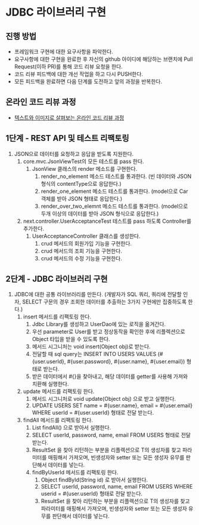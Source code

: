 # JDBC 라이브러리 구현
## 진행 방법
* 프레임워크 구현에 대한 요구사항을 파악한다.
* 요구사항에 대한 구현을 완료한 후 자신의 github 아이디에 해당하는 브랜치에 Pull Request(이하 PR)를 통해 코드 리뷰 요청을 한다.
* 코드 리뷰 피드백에 대한 개선 작업을 하고 다시 PUSH한다.
* 모든 피드백을 완료하면 다음 단계를 도전하고 앞의 과정을 반복한다.

## 온라인 코드 리뷰 과정
* [텍스트와 이미지로 살펴보는 온라인 코드 리뷰 과정](https://github.com/next-step/nextstep-docs/tree/master/codereview)

## 1단계 - REST API 및 테스트 리팩토링
1. JSON으로 데이터를 요청하고 응답을 받도록 지원한다.
   1. core.mvc.JsonViewTest의 모든 테스트를 pass 한다.
      1. JsonView 클래스의 render 메소드를 구현한다.
         1. render_no_element 메소드 테스트를 통과한다. (빈 데이터와 JSON 형식의 contentType으로 응답한다.)
         2. render_one_element 메소드 테스트를 통과한다. (model으로 Car 객체를 받아 JSON 형태로 응답한다.)
         3. render_over_two_elemnt 메소드 테스트를 통과한다. (model으로 두개 이상의 데이터를 받아 JSON 형식으로 응답한다.)
   2. next.controller.UserAcceptanceTest 테스트를 pass 하도록 Controller를 추가한다.
      1. UserAcceptanceController 클래스를 생성한다.
         1. crud 메서드의 회원가입 기능을 구현한다.
         2. crud 메서드의 조회 기능을 구현한다.
         3. crud 메서드의 수정 기능을 구현한다.

## 2단계 - JDBC 라이브러리 구현
1. JDBC에 대한 공통 라이브러리를 만든다. (개발자가 SQL 쿼리, 쿼리에 전달할 인자, SELECT 구문의 경우 조회한 데이터를 추출하는 3가지 구현에만 집중하도록 한다.)
   1. insert 메서드를 리팩토링 한다.
      1. Jdbc Library를 생성하고 UserDao에 있는 로직을 옮겨간다.
      2. 우선 parameter로 User를 받고 정상동작을 확인한 후에 리플렉션으로 Object 타입을 받을 수 있도록 한다.
      3. 메서드 시그니처는 void insert(Object obj)로 받는다.
      4. 전달할 때 sql query는 INSERT INTO USERS VALUES (#{user.userId}, #{user.password}, #{user.name}, #{user.email}) 형태로 받는다.
      5. 받은 데이터에서 #{}을 찾아내고, 해당 데이터를 getter를 사용해 가져와 치환해 실행한다.
   2. update 메서드를 리팩토링 한다.
      1. 메서드 시그니처로 void update(Object obj) 으로 받고 실행한다.
      2. UPDATE USERS SET name = #{user.name}, email = #{user.email} WHERE userId = #{user.userId} 형태로 전달 받는다.
   3. findAll 메서드를 리팩토링 한다.
      1. List<Object> findAll() 으로 받아서 실행한다.
      2. SELECT userId, password, name, email FROM USERS 형태로 전달 받는다.
      3. ResultSet 을 찾아 리턴하는 부분을 리플렉션으로 T의 생성자를 찾고 파라미터를 매핑해서 가져오며, 빈생성자와 setter 또는 모든 생성자 유무를 판단해서 데이터를 넣는다.
   4. findByUserId 메서드를 리팩토링 한다.
      1. Object findById(String id) 로 받아서 실행한다.
      2. SELECT userId, password, name, email FROM USERS WHERE userid = #{user.userId} 형태로 전달 받는다.
      3. ResultSet 을 찾아 리턴하는 부분을 리플렉션으로 T의 생성자를 찾고 파라미터를 매핑해서 가져오며, 빈생성자와 setter 또는 모든 생성자 유무를 판단해서 데이터를 넣는다.